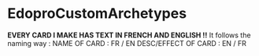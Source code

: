 # EdoproCustomArchetypes
**EVERY CARD I MAKE HAS TEXT IN FRENCH AND ENGLISH !!**
It follows the naming way :
  NAME OF CARD : FR / EN
  DESC/EFFECT OF CARD : EN / FR
